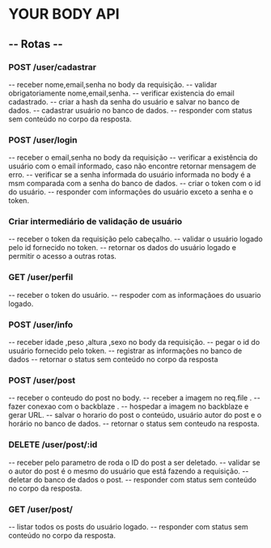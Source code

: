 # YOUR BODY API


## -- Rotas --

### POST /user/cadastrar
-- receber nome,email,senha no body da requisição.
-- validar obrigatoriamente nome,email,senha.
-- verificar existencia do email cadastrado.
-- criar a hash da senha do usuário e salvar no banco de dados.
-- cadastrar usuário no banco de dados.
-- responder com status sem conteúdo no corpo da resposta.

### POST /user/login

-- receber o email,senha no body da requisição
-- verificar a existência do usuário com o email informado, caso não encontre retornar mensagem de erro.
-- verificar se a senha informada do usuário informada no body é a msm comparada com a senha do banco de dados.
-- criar o token com o id do usuário.
-- responder com informações do usuário exceto a senha e o token.

### Criar intermediário de validação de usuário

-- receber o token da requisição pelo cabeçalho.
-- validar o usuário logado pelo id fornecido no token.
-- retornar os dados do usuário logado e permitir o acesso a outras rotas.


### GET /user/perfil
-- receber o token do usuário.
-- respoder com as informaçãoes do usuario logado.

### POST /user/info

-- receber idade ,peso ,altura ,sexo no body da requisição.
-- pegar o id do usuário fornecido pelo token.
-- registrar as informações no banco de dados
-- retornar o status sem conteúdo no corpo da resposta

### POST /user/post

-- receber o conteudo do post no body.
-- receber a imagem no req.file .
-- fazer conexao com o backblaze .
-- hospedar a imagem no backblaze e gerar URL.
-- salvar o horario do post o conteúdo, usuário autor do post e o horário no banco de dados.
-- retornar o status sem conteudo na resposta.

### DELETE /user/post/:id

-- receber pelo parametro de roda o ID do post a ser deletado.
-- validar se o autor do post é o mesmo do usuário que está fazendo a requisição.
-- deletar do banco de dados o post.
-- responder com status sem conteúdo no corpo da resposta.

### GET /user/post/
-- listar todos os posts do usuário logado.
-- responder com status sem conteúdo no corpo da resposta.